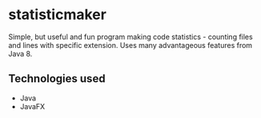 # statisticmaker
Simple, but useful and fun program making code statistics - counting files and lines with specific extension.
Uses many advantageous features from Java 8. 
## Technologies used
* Java
* JavaFX
